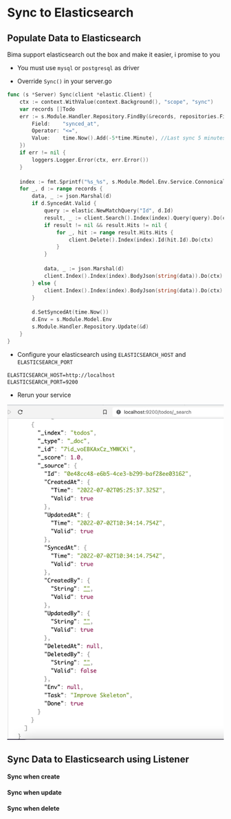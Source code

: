 # Sync to Elasticsearch

## Populate Data to Elasticsearch

Bima support elasticsearch out the box and make it easier, i promise to you

- You must use `mysql` or `postgresql` as driver

- Override `Sync()` in your server.go

```go
func (s *Server) Sync(client *elastic.Client) {
	ctx := context.WithValue(context.Background(), "scope", "sync")
	var records []Todo
	err := s.Module.Handler.Repository.FindBy(&records, repositories.Filter{
		Field:    "synced_at",
		Operator: "<=",
		Value:    time.Now().Add(-5*time.Minute), //Last sync 5 minutes ago
	})
	if err != nil {
		loggers.Logger.Error(ctx, err.Error())
	}

    index := fmt.Sprintf("%s_%s", s.Module.Model.Env.Service.ConnonicalName, s.Module.Model.TableName())
	for _, d := range records {
		data, _ := json.Marshal(d)
		if d.SyncedAt.Valid {
			query := elastic.NewMatchQuery("Id", d.Id)
			result, _ := client.Search().Index(index).Query(query).Do(ctx)
			if result != nil && result.Hits != nil {
				for _, hit := range result.Hits.Hits {
					client.Delete().Index(index).Id(hit.Id).Do(ctx)
				}
			}

			data, _ := json.Marshal(d)
			client.Index().Index(index).BodyJson(string(data)).Do(ctx)
		} else {
			client.Index().Index(index).BodyJson(string(data)).Do(ctx)
		}

		d.SetSyncedAt(time.Now())
		d.Env = s.Module.Model.Env
		s.Module.Handler.Repository.Update(&d)
	}
}
```

- Configure your elasticsearch using `ELASTICSEARCH_HOST` and `ELASTICSEARCH_PORT`

```
ELASTICSEARCH_HOST=http://localhost
ELASTICSEARCH_PORT=9200
```

- Rerun your service


![Elasticsearch](../assets/elasticsearch-index.png)

## Sync Data to Elasticsearch using Listener

#### Sync when create

#### Sync when update

#### Sync when delete
